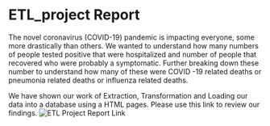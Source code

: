 # ETL_project Report
The novel coronavirus (COVID-19) pandemic is impacting everyone, some more drastically than others. We wanted to understand how many numbers of people tested positive that were hospitalized and number of people that recovered who were probably a symptomatic. Further breaking down these number to understand how many of these were COVID -19 related deaths or pneumonia related deaths or influenza related deaths.  

We have shown our work of Extraction, Transformation and Loading our data into a database using a HTML pages. Please use this link  to review our findings. ![ETL Project Report Link](https://nmanduri999.github.io/?https://github.com/nmanduri999/ETL_project/blob/master/html%20page%20files/index.html)
